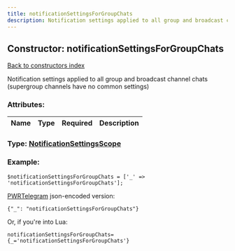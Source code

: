 ```yaml
---
title: notificationSettingsForGroupChats
description: Notification settings applied to all group and broadcast channel chats (supergroup channels have no common settings)
---
```

## Constructor: notificationSettingsForGroupChats  
[Back to constructors index](index.md)



Notification settings applied to all group and broadcast channel chats (supergroup channels have no common settings)

### Attributes:

| Name     |    Type       | Required | Description |
|----------|:-------------:|:--------:|------------:|



### Type: [NotificationSettingsScope](../types/NotificationSettingsScope.md)


### Example:

```
$notificationSettingsForGroupChats = ['_' => 'notificationSettingsForGroupChats'];
```  

[PWRTelegram](https://pwrtelegram.xyz) json-encoded version:

```
{"_": "notificationSettingsForGroupChats"}
```


Or, if you're into Lua:  


```
notificationSettingsForGroupChats={_='notificationSettingsForGroupChats'}

```


